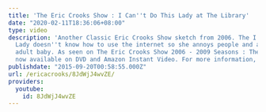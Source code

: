 ```yaml
---
title: 'The Eric Crooks Show : I Can''t Do This Lady at The Library'
date: "2020-02-11T18:36:06+08:00"
type: video
description: 'Another Classic Eric Crooks Show sketch from 2006. The I Can''t Do This
  Lady doesn''t know how to use the internet so she annoys people and acts like an
  adult baby. As seen on The Eric Crooks Show 2006 - 2009 Seasons : The Early Years
  now available on DVD and Amazon Instant Video. For more information, visit www.officialericcrooks.com'
publishdate: "2015-09-20T00:58:55.000Z"
url: /ericacrooks/8JdWjJ4wvZE/
providers:
  youtube:
    id: 8JdWjJ4wvZE
---
```

